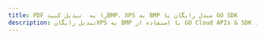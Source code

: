---title: PDF را به  تبدیل کنیدBMP، XPS به BMP مبدل رایگان یا GO SDKdescription: تبدیل رایگانXPS به BMP با استفاده از GO Cloud APIs & SDK همچنین اسناد PDF را در Cloud ایجاد، ویرایش و رندر کنید.---